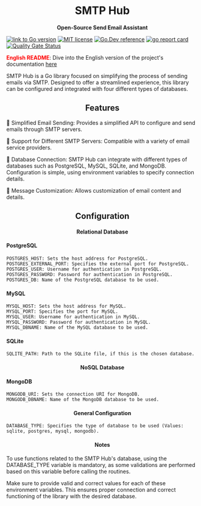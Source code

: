 <h1 align="center"> SMTP Hub </h1>

<p align="center"> <strong>Open-Source Send Email Assistant</strong> </p>

[![link to Go version](https://img.shields.io/github/go-mod/go-version/fonteeboa/go-smtp-hub)](https://img.shields.io/github/go-mod/go-version/fonteeboa/go-smtp-hub)
[![MIT license](https://img.shields.io/badge/license-MIT-brightgreen.svg)](https://opensource.org/licenses/MIT)
[![Go.Dev reference](https://img.shields.io/badge/go.dev-reference-blue?logo=go&logoColor=white)](https://pkg.go.dev/github.com/fonteeboa/go-smtp-hub)
[![go report card](https://goreportcard.com/badge/github.com/fonteeboa/go-smtp-hub "go report card")](https://goreportcard.com/report/github.com/fonteeboa/go-smtp-hub)
[![Quality Gate Status](https://sonarcloud.io/api/project_badges/measure?project=fonteeboa_go-smtp-hub&metric=alert_status)](https://sonarcloud.io/summary/new_code?id=fonteeboa_go-smtp-hub)

<span style="color:red;">**English README**</span>: Dive into the English version of the project's documentation [here](https://github.com/fonteeboa/go-smtp-hub/blob/master/README_en_us.md)

SMTP Hub is a Go library focused on simplifying the process of sending emails via SMTP. Designed to offer a streamlined experience, this library can be configured and integrated with four different types of databases.

<h2 align="center"> <strong>Features</strong> </h2>

🔹 Simplified Email Sending: Provides a simplified API to configure and send emails through SMTP servers.

🔹 Support for Different SMTP Servers: Compatible with a variety of email service providers.

🔹 Database Connection: SMTP Hub can integrate with different types of databases such as PostgreSQL, MySQL, SQLite, and MongoDB. Configuration is simple, using environment variables to specify connection details.

🔹 Message Customization: Allows customization of email content and details.

<h2 align="center"> <strong>Configuration</strong> </h2>

<h4 align="center"> <strong>Relational Database</strong> </h4>

#### PostgreSQL
```
POSTGRES_HOST: Sets the host address for PostgreSQL.
POSTGRES_EXTERNAL_PORT: Specifies the external port for PostgreSQL.
POSTGRES_USER: Username for authentication in PostgreSQL.
POSTGRES_PASSWORD: Password for authentication in PostgreSQL.
POSTGRES_DB: Name of the PostgreSQL database to be used.
```
#### MySQL
```
MYSQL_HOST: Sets the host address for MySQL.
MYSQL_PORT: Specifies the port for MySQL.
MYSQL_USER: Username for authentication in MySQL.
MYSQL_PASSWORD: Password for authentication in MySQL.
MYSQL_DBNAME: Name of the MySQL database to be used.
```
#### SQLite
```
SQLITE_PATH: Path to the SQLite file, if this is the chosen database.
```
<h4 align="center"> <strong>NoSQL Database</strong> </h4>

#### MongoDB
```
MONGODB_URI: Sets the connection URI for MongoDB.
MONGODB_DBNAME: Name of the MongoDB database to be used.
```
<h4 align="center"> <strong>General Configuration</strong> </h4>

```
DATABASE_TYPE: Specifies the type of database to be used (Values: sqlite, postgres, mysql, mongodb).
```

<h4 align="center"> <strong>Notes</strong> </h4>

To use functions related to the SMTP Hub's database, using the DATABASE_TYPE variable is mandatory, as some validations are performed based on this variable before calling the routines.

Make sure to provide valid and correct values for each of these environment variables. This ensures proper connection and correct functioning of the library with the desired database.
